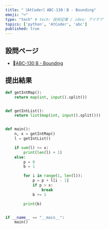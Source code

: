 ```yaml
---
title: "［AtCoder］ABC-130｜B - Bounding"
emoji: "⌨️"
type: "tech" # tech: 技術記事 / idea: アイデア
topics: ['python', 'AtCoder', 'abc']
published: true
---
```


## 設問ページ

- 🔗[ABC-130 B - Bounding](https://atcoder.jp/contests/abc130/tasks/abc130_b)

## 提出結果

```python
def getIntMap():
    return map(int, input().split())


def getIntList():
    return list(map(int, input().split()))


def main():
    n, x = getIntMap()
    l = getIntList()

    if sum(l) <= x:
        print(len(l) + 1)
    else:
        p = 0
        b = 1

        for i in range(1, len(l)):
            p = p + l[i - 1]
            if p > x:
                break
            b += 1

        print(b)


if __name__ == "__main__":
    main()
```
